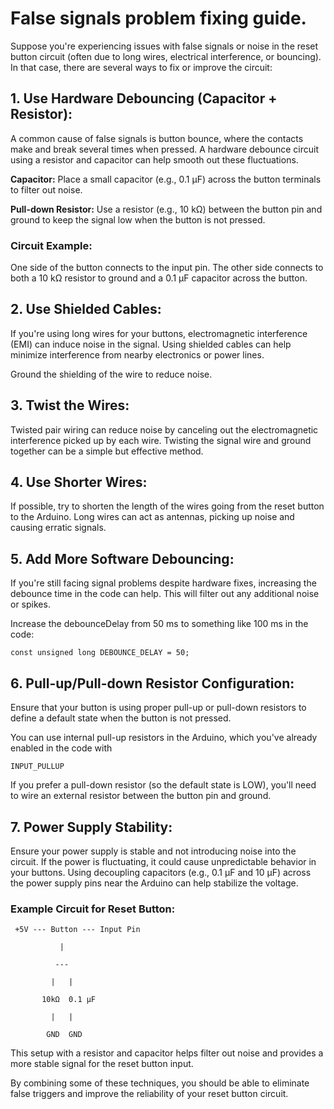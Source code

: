 # False signals problem fixing guide.

Suppose you're experiencing issues with false signals or noise in the reset button circuit (often due to long wires, electrical interference, or bouncing). In that case, there are several ways to fix or improve the circuit:

## 1. Use Hardware Debouncing (Capacitor + Resistor):
A common cause of false signals is button bounce, where the contacts make and break several times when pressed. A hardware debounce circuit using a resistor and capacitor can help smooth out these fluctuations.

**Capacitor:** Place a small capacitor (e.g., 0.1 µF) across the button terminals to filter out noise.

**Pull-down Resistor:** Use a resistor (e.g., 10 kΩ) between the button pin and ground to keep the signal low when the button is not pressed.

### Circuit Example:

One side of the button connects to the input pin.
The other side connects to both a 10 kΩ resistor to ground and a 0.1 µF capacitor across the button.

## 2. Use Shielded Cables:
If you're using long wires for your buttons, electromagnetic interference (EMI) can induce noise in the signal. Using shielded cables can help minimize interference from nearby electronics or power lines.

Ground the shielding of the wire to reduce noise.

## 3. Twist the Wires:
Twisted pair wiring can reduce noise by canceling out the electromagnetic interference picked up by each wire. Twisting the signal wire and ground together can be a simple but effective method.

## 4. Use Shorter Wires:
If possible, try to shorten the length of the wires going from the reset button to the Arduino. Long wires can act as antennas, picking up noise and causing erratic signals.

## 5. Add More Software Debouncing:
If you're still facing signal problems despite hardware fixes, increasing the debounce time in the code can help. This will filter out any additional noise or spikes.

Increase the debounceDelay from 50 ms to something like 100 ms in the code:

    const unsigned long DEBOUNCE_DELAY = 50;

## 6. Pull-up/Pull-down Resistor Configuration:
Ensure that your button is using proper pull-up or pull-down resistors to define a default state when the button is not pressed.

You can use internal pull-up resistors in the Arduino, which you've already enabled in the code with

    INPUT_PULLUP

If you prefer a pull-down resistor (so the default state is LOW), you'll need to wire an external resistor between the button pin and ground.

## 7. Power Supply Stability:
Ensure your power supply is stable and not introducing noise into the circuit. If the power is fluctuating, it could cause unpredictable behavior in your buttons. Using decoupling capacitors (e.g., 0.1 µF and 10 µF) across the power supply pins near the Arduino can help stabilize the voltage.

### Example Circuit for Reset Button:


     +5V --- Button --- Input Pin
 
               |
           
              ---
          
             |   | 
         
           10kΩ  0.1 µF
       
             |   |
           
            GND  GND


This setup with a resistor and capacitor helps filter out noise and provides a more stable signal for the reset button input.

By combining some of these techniques, you should be able to eliminate false triggers and improve the reliability of your reset button circuit.
